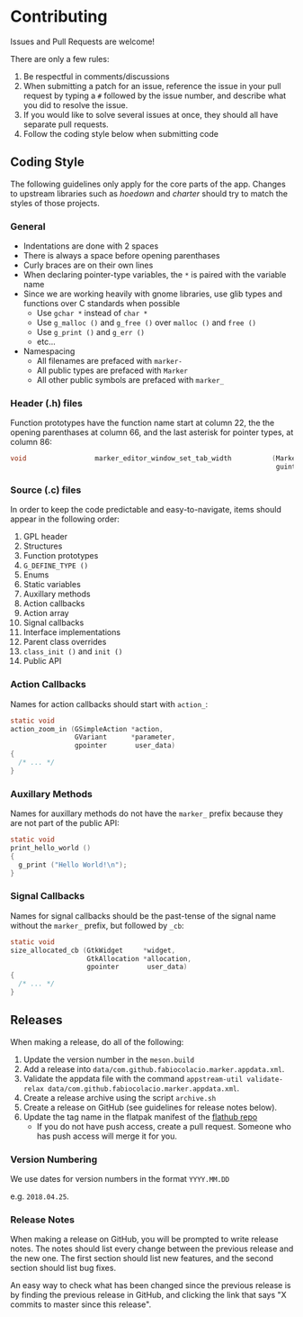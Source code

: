 # Contributing

Issues and Pull Requests are welcome!

There are only a few rules:

1. Be respectful in comments/discussions
2. When submitting a patch for an issue, reference the issue in your pull request
   by typing a ``#`` followed by the issue number, and describe what you did to
   resolve the issue.
3. If you would like to solve several issues at once, they should all have
   separate pull requests.
4. Follow the coding style below when submitting code

## Coding Style

The following guidelines only apply for the core parts of the app. Changes
to upstream libraries such as *hoedown* and *charter* should try to match the styles of those projects.

### General

* Indentations are done with 2 spaces
* There is always a space before opening parenthases
* Curly braces are on their own lines
* When declaring pointer-type variables, the ``*`` is paired with the variable name
* Since we are working heavily with gnome libraries, use glib types and functions over C standards when possible
  * Use ``gchar *`` instead of ``char *``
  * Use ``g_malloc ()`` and ``g_free ()`` over ``malloc ()`` and ``free ()``
  * Use ``g_print ()`` and ``g_err ()``
  * etc...
* Namespacing
  * All filenames are prefaced with ``marker-``
  * All public types are prefaced with ``Marker``
  * All other public symbols are prefaced with ``marker_``

### Header (.h) files

Function prototypes have the function name start at column 22, the the opening
parenthases at column 66, and the last asterisk for pointer types, at column 86:

```C
void                 marker_editor_window_set_tab_width          (MarkerEditorWindow *window,
                                                                  guint               value);
```

### Source (.c) files

In order to keep the code predictable and easy-to-navigate, items should
appear in the following order:

1. GPL header
2. Structures
3. Function prototypes
4. ``G_DEFINE_TYPE ()``
5. Enums
6. Static variables
7. Auxillary methods
8. Action callbacks
9. Action array
10. Signal callbacks
11. Interface implementations
12. Parent class overrides
13. ``class_init ()`` and ``init ()``
14. Public API

### Action Callbacks

Names for action callbacks should start with ``action_``:

```C
static void
action_zoom_in (GSimpleAction *action,
                GVariant      *parameter,
                gpointer       user_data)
{
  /* ... */
}
```

### Auxillary Methods

Names for auxillary methods do not have the ``marker_`` prefix because they
are not part of the public API:

```C
static void
print_hello_world ()
{
  g_print ("Hello World!\n");
}
```

### Signal Callbacks

Names for signal callbacks should be the past-tense of the signal name
without the ``marker_`` prefix, but followed by ``_cb``:

```C
static void
size_allocated_cb (GtkWidget     *widget,
                   GtkAllocation *allocation,
                   gpointer       user_data)
{
  /* ... */
}

```
## Releases

When making a release, do all of the following:

1. Update the version number in the ``meson.build``
2. Add a release into ``data/com.github.fabiocolacio.marker.appdata.xml``.
3. Validate the appdata file with the command ``appstream-util validate-relax data/com.github.fabiocolacio.marker.appdata.xml``.
4. Create a release archive using the script ``archive.sh``
5. Create a release on GitHub (see guidelines for release notes below).
6. Update the tag name in the flatpak manifest of the [flathub repo](https://github.com/flathub/com.github.fabiocolacio.marker)
    * If you do not have push access, create a pull request.
      Someone who has push access will merge it for you.

### Version Numbering

We use dates for version numbers in the format ``YYYY.MM.DD``

e.g. ``2018.04.25``.

### Release Notes

When making a release on GitHub, you will be prompted to write
release notes. The notes should list every change between the
previous release and the new one. The first section should list new features, and the second section should list bug fixes.

An easy way to check what has been changed since the previous release is by finding the previous release in GitHub, and clicking the link that says
"X commits to master since this release".
